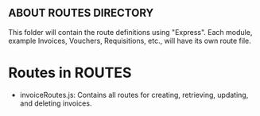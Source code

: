 ## ABOUT ROUTES DIRECTORY

This folder will contain the route definitions using "Express". Each module, example Invoices, Vouchers, Requisitions, etc., will have its own route file.

# Routes in ROUTES

* invoiceRoutes.js: Contains all routes for creating, retrieving, updating, and deleting invoices.
